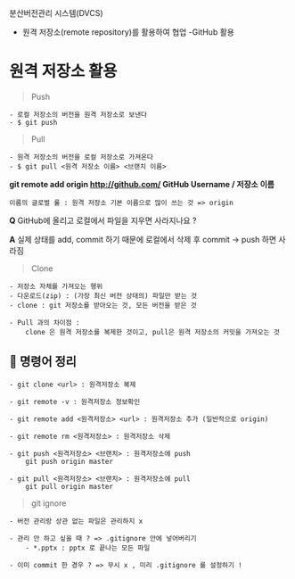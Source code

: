 
분산버전관리 시스템(DVCS)

- 원격 저장소(remote repository)를 활용하여 협업
    -GitHub 활용

# 원격 저장소 활용

> Push
    
    - 로컬 저장소의 버전을 원격 저장소로 보낸다
    - $ git push

> Pull

    - 원격 저장소의 버전을 로컬 저장소로 가져온다 
    - $ git pull <원격 저장소 이름> <브랜치 이름>

**git remote add origin http://github.com/ GitHub Username / 저장소 이름**

    이름의 글로벌 룰 : 원격 저장소 기본 이름으로 많이 쓰는 것 => origin

**Q**
GitHub에 올리고 로컬에서 파일을 지우면 사라지나요 ?

**A**
실제 상태를 add, commit 하기 때문에 로컬에서 삭제 후 commit -> push 하면 사라짐

> Clone

    - 저장소 자체를 가져오는 행위
    - 다운로드(zip) : (가장 최신 버전 상태의) 파일만 받는 것
    - clone : git 저장소를 받아오는 것, 모든 버전을 받은 것

    - Pull 과의 차이점 :
        clone 은 원격 저장소를 복제한 것이고, pull은 원격 저장소의 커밋을 가져오는 것



## 👀 명령어 정리

    - git clone <url> : 원격저장소 복제

    - git remote -v : 원격저장소 정보확인

    - git remote add <원격저장소> <url> : 원격저장소 추가 (일반적으로 origin)

    - git remote rm <원격저장소> : 원격저장소 삭제

    - git push <원격저장소> <브랜치> : 원격저장소에 push
        git push origin master

    - git pull <원격저장소> <브랜치> : 원격저장소에 pull
        git pull origin master


> git ignore
   
    - 버전 관리랑 상관 없는 파일은 관리하지 x

    - 관리 안 하고 싶을 때 ? => .gitignore 안에 넣어버리기
        - *.pptx : pptx 로 끝나는 모든 파일 
    
    - 이미 commit 한 경우 ? => 무시 x , 미리 .gitignore 를 설정하기 !

